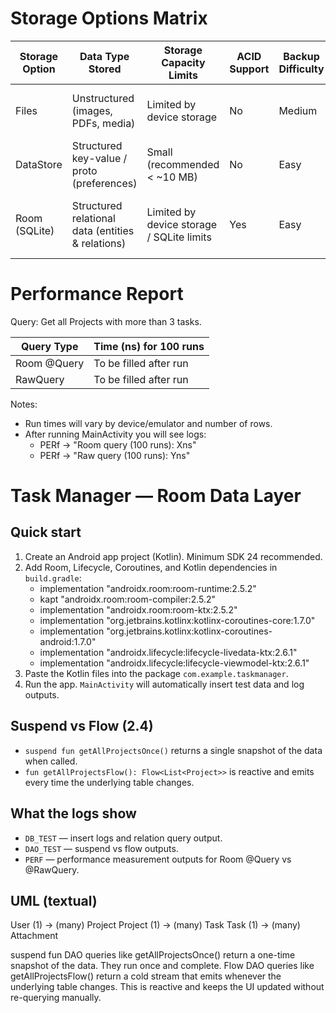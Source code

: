 # Storage Options Matrix

| Storage Option | Data Type Stored                       | Storage Capacity Limits        | ACID Support | Backup Difficulty | Example in This App |
|----------------|----------------------------------------|--------------------------------|--------------|-------------------|---------------------|
| Files          | Unstructured (images, PDFs, media)     | Limited by device storage      | No           | Medium            | Store attachments (images, pdfs) |
| DataStore      | Structured key-value / proto (preferences) | Small (recommended < ~10 MB) | No           | Easy              | User preferences (dark mode, sort order) |
| Room (SQLite)  | Structured relational data (entities & relations) | Limited by device storage / SQLite limits | Yes | Easy              | Store Users, Projects, Tasks, Attachments metadata |



# Performance Report

Query: Get all Projects with more than 3 tasks.

| Query Type  | Time (ns) for 100 runs |
|-------------|------------------------|
| Room @Query | To be filled after run |
| RawQuery    | To be filled after run |

Notes:
- Run times will vary by device/emulator and number of rows.
- After running MainActivity you will see logs:
  - PERf -> "Room query (100 runs): Xns"
  - PERf -> "Raw query (100 runs): Yns"




# Task Manager — Room Data Layer 

## Quick start
1. Create an Android app project (Kotlin). Minimum SDK 24 recommended.
2. Add Room, Lifecycle, Coroutines, and Kotlin dependencies in `build.gradle`:
   - implementation "androidx.room:room-runtime:2.5.2"
   - kapt "androidx.room:room-compiler:2.5.2"
   - implementation "androidx.room:room-ktx:2.5.2"
   - implementation "org.jetbrains.kotlinx:kotlinx-coroutines-core:1.7.0"
   - implementation "org.jetbrains.kotlinx:kotlinx-coroutines-android:1.7.0"
   - implementation "androidx.lifecycle:lifecycle-livedata-ktx:2.6.1"
   - implementation "androidx.lifecycle:lifecycle-viewmodel-ktx:2.6.1"
3. Paste the Kotlin files into the package `com.example.taskmanager`.
4. Run the app. `MainActivity` will automatically insert test data and log outputs.

## Suspend vs Flow (2.4)
- `suspend fun getAllProjectsOnce()` returns a single snapshot of the data when called.
- `fun getAllProjectsFlow(): Flow<List<Project>>` is reactive and emits every time the underlying table changes.

## What the logs show
- `DB_TEST` — insert logs and relation query output.
- `DAO_TEST` — suspend vs flow outputs.
- `PERF` — performance measurement outputs for Room @Query vs @RawQuery.

## UML (textual)
User (1) -> (many) Project
Project (1) -> (many) Task
Task (1) -> (many) Attachment



suspend fun DAO queries like getAllProjectsOnce() return a one-time snapshot of the data. They run once and complete.
Flow DAO queries like getAllProjectsFlow() return a cold stream that emits whenever the underlying table changes. This is reactive and keeps the UI updated without re-querying manually.
